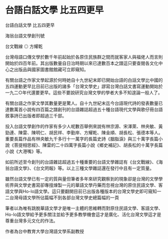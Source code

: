 # 台語白話文學 比五四更早

台語白話文學 比五四更早
 
海翁台語文學創刊號
 
台文戰線
◎ 方耀乾
 
台灣母語口傳文學於數千年前起始於各原住民族群之間而就客家人與福佬人而言則開始於四百年前。其出版數量自日治時期以來已達數百本之譜這只要查閱各文化中心之出版品與國家圖書館館藏可立即窺知。
 
有關台語之作家文學起源於何時她自十九世紀末即已開始台語的白話文學比中國的五四運動更早比目前已出版的諸多「台灣文學史」謬寫台灣白話文書寫運動開始於一九二○年代還要更早。這些不要說研究台灣文學的學者大多不知遑論一般人了。
 
有關台語之作家文學其數量更是驚人。自十九世紀末迄今台語現代詩的發表數量已達數萬首小說有四百篇之譜創刊的台語雜誌超過五十種台語現代文學與歌仔冊台語敘事詩已出版者即超過三千部。
 
投入台語文學創作的作家有多少人呢數百舉例來說有林宗源、宋澤萊、林央敏、黃勁連、陳雷、陳明仁、胡民祥、李勤岸、方耀乾、陳金順、胡長松、張德本等人。重要長篇作品有林央敏九千多行十一萬字的長篇史詩《胭脂淚》與三十萬字長篇小說《菩提相思經》、陳雷的二十四萬字長篇小說《鄉史補記》、胡長松的十萬字長篇小說《大港嘴》等。
 
如前所述至今創刊的台語雜誌超過五十種重要的台語文學雜誌有《台文戰線》、《海翁台語文學》、《台文罔報》等。以上三種文學雜誌還在發行中且有一定質量。
 
雖然台語文學已有一定的質與量但筆者多年來研究觀察到的現象卻是台灣的文學學術界與文學史書寫卻專擅煉製一元的華語文學丹藥而忽視台灣的原住民語文學、客語文學與Ho-lo語文學。這只要翻開目前已出版各種版本的台灣文學史即可窺知一二台灣母語文學所佔篇幅不到各部台灣文學史總篇幅的一頁
 
筆者以為唯有跳脫華語文學才是唯一主體的思維轉而對原住民語文學、客語文學、Ho-lo語文學給予更多關注並給予更多教學機會這才是廣化、活化台灣文學這才是尊重台灣多元文化的作法。
 
作者為台中教育大學台灣語文學系副教授
